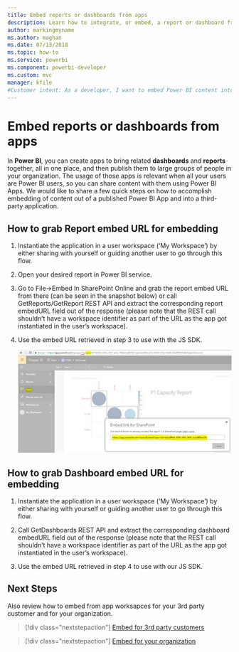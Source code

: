 ```yaml
---
title: Embed reports or dashboards from apps
description: Learn how to integrate, or embed, a report or dashboard from a Power BI app and not from an app workspace.
author: markingmyname
ms.author: maghan 
ms.date: 07/13/2018
ms.topic: how-to
ms.service: powerbi
ms.component: powerbi-developer
ms.custom: mvc
manager: kfile
#Customer intent: As a developer, I want to embed Power BI content into an application from an app, so users of an organization can share data.
---
```


# Embed reports or dashboards from apps

In **Power BI**, you can create apps to bring related **dashboards** and **reports** together, all in one place, and then publish them to large groups of people in your organization. The usage of those apps is relevant when all your users are Power BI users, so you can share content with them using Power BI Apps. We would like to share a few quick steps on how to accomplish embedding of content out of a published Power BI App and into a third-party application.

## How to grab Report embed URL for embedding

1. Instantiate the application in a user workspace (‘My Workspace’) by either sharing with yourself or guiding another user to go through this flow.

2. Open your desired report in Power BI service.

3. Go to File->Embed In SharePoint Online and grab the report embed URL from there (can be seen in the snapshot below) or call GetReports/GetReport REST API and extract the corresponding report embedURL field out of the response (please note that the REST call shouldn’t have a workspace identifier as part of the URL as the app got instantiated in the user’s workspace).

4. Use the embed URL retrieved in step 3 to use with the JS SDK.

    ![Embed from Apps](media/embed-from-apps/embed-from-app.png)

## How to grab Dashboard embed URL for embedding

1. Instantiate the application in a user workspace (‘My Workspace’) by either sharing with yourself or guiding another user to go through this flow.

2. Call GetDashboards REST API and extract the corresponding dashboard embedURL field out of the response (please note that the REST call shouldn’t have a workspace identifier as part of the URL as the app got instantiated in the user’s workspace).

3. Use the embed URL retrieved in step 4 to use with our JS SDK.

## Next Steps

Also review how to embed from app worksapces for your 3rd party customer and for your organization.

> [!div class="nextstepaction"]
>[Embed for 3rd party customers](embed-sample-for-customers.md)

> [!div class="nextstepaction"]
>[Embed for your organization](embed-sample-for-your-organization.md)